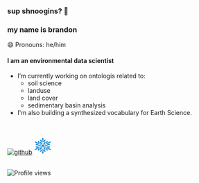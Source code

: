 ### sup shnoogins? 👋

### my name is brandon
😄 Pronouns: he/him
#### I am an environmental data scientist
- I’m currently working on ontologis related to:
    -  soil science
    -  landuse
    -  land cover
    -  sedimentary basin analysis
- I'm also building a synthesized vocabulary for Earth Science.
<br />
<br />
<a href='https:/github.com/brandonnodnarb'><img src='https://cdn.jsdelivr.net/npm/simple-icons@3.0.1/icons/github.svg' alt='github' height='40'></a>
<a href='https://archiveprogram.github.com/'><img src='https://raw.githubusercontent.com/acervenky/animated-github-badges/master/assets/acbadge.gif' width='40' height='40'></a> 
<br />
<br />

![Profile views](https://gpvc.arturio.dev/brandonnodnarb)

<!--
**brandonnodnarb/brandonnodnarb** is a ✨ _special_ ✨ repository because its `README.md` (this file) appears on your GitHub profile.

Here are some ideas to get you started:

- 🔭 I’m currently working on ...
- 🌱 I’m currently learning ...
- 👯 I’m looking to collaborate on ...
- 🤔 I’m looking for help with ...
- 💬 Ask me about ...
- 📫 How to reach me: ...
- ⚡ Fun fact: ...
-->
